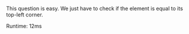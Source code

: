 This question is easy. We just have to check if the element is equal to its top-left corner.

Runtime: 12ms
